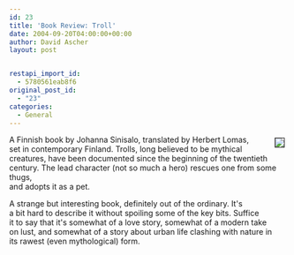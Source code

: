 ```yaml
---
id: 23
title: 'Book Review: Troll'
date: 2004-09-20T04:00:00+00:00
author: David Ascher
layout: post


restapi_import_id:
  - 5780561eab8f6
original_post_id:
  - "23"
categories:
  - General
---
```

[<img class="book" hspace="5" vspace="5" border="1" align="right" src="http://images.amazon.com/images/P/0802141293.01.MZZZZZZZ.jpg" />](http://www.amazon.com/exec/obidos/tg/detail/-/0802141293)

A Finnish book by Johanna Sinisalo, translated by Herbert Lomas,  
set in contemporary Finland. Trolls, long believed to be mythical  
creatures, have been documented since the beginning of the twentieth  
century. The lead character (not so much a hero) rescues one from some thugs,  
and adopts it as a pet.

A strange but interesting book, definitely out of the ordinary. It&apos;s  
a bit hard to describe it without spoiling some of the key bits. Suffice  
it to say that it&apos;s somewhat of a love story, somewhat of a modern take  
on lust, and somewhat of a story about urban life clashing with nature in  
its rawest (even mythological) form.